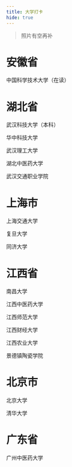 ```yaml
---
title: 大学打卡
hide: true
---
```

> 照片有空再补

# 安徽省

中国科学技术大学（在读）

# 湖北省

武汉科技大学（本科）

华中科技大学

武汉理工大学

湖北中医药大学

武汉交通职业学院

# 上海市

上海交通大学

复旦大学

同济大学

# 江西省

南昌大学

江西中医药大学

江西师范大学

江西财经大学

江西农业大学

景德镇陶瓷学院

# 北京市

北京大学

清华大学

# 广东省

广州中医药大学
